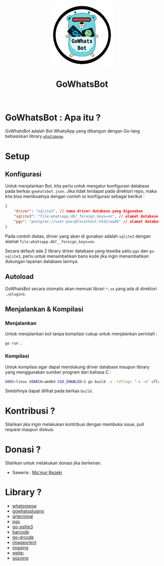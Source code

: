 <div align="center">
    <img src="gowhatsbot.png" width="40%" /><br>
    <h1>GoWhatsBot</h1>
    <br>
</div>

# GoWhatsBot : Apa itu ?
GoWhatsBot adalah Bot WhatsApp yang dibangun dengan Go-lang bebasiskan library [` whatsmeow `](https://github.com/tulir/whatsmeow).


# Setup

## Konfigurasi
Untuk menjalankan Bot, kita perlu untuk mengatur konfigurasi database pada berkas ` gowhatsbot.json `. Jika tidak terdapat pada direktori repo, maka kita bisa membuatnya dengan contoh isi konfigurasi sebagai berikut :
``` json
{
    "driver": "sqlite3", // nama driver database yang digunakan
    "sqlite3": "file:whatsapp.db?_foreign_keys=on", // alamat database
    "pgx": "postgres://user:pass@localhost:5432/wadb" // alamat database
}
```
Pada contoh diatas, driver yang akan di gunakan adalah ` sqlite3 ` dengan alamat ` file:whatsapp.db?__foreign_keys=on `.

Secara default ada 2 library driver database yang tesedia yaitu ` pgx ` dan ` go-sqlite3 `, perlu untuk menambahkan baris kode jika ingin menambahkan dukungan layanan database lainnya.

## Autoload
GoWhatsBot secara otomatis akan memuat librari `*.so` yang ada di direktori `./plugins`.


## Menjalankan & Kompilasi

### Menjalankan
Untuk menjalankan bot tanpa kompilasi cukup untuk menjalankan perintah :
```sh
go run .
```

### Kompilasi
Untuk kompilasi agar dapat mendukung driver database maupun library yang menggunakan sumber program dari bahasa C :
```sh
GOOS=linux GOARCH=amd64 CGO_ENABLED=1 go build -v -ldflags "-s -w" cflags="all=-N -l"  -o ./linux-x64 

```

Selebihnya dapat dilihat pada berkas ` build `.

# Kontribusi ?
Silahkan jika ingin melakukan kontribusi dengan membuka issue, pull request maupun diskusi.

# Donasi ?
Silahkan untuk melakukan donasi jika berkenan.
- Saweria : [Ma'mur Rezeki](https://saweria.co/mamurrezeki)



# Library ?
- [whatsmeow](https://go.mau.fi/whatsmeow)
- [gowhatsplugins](https://github.com/mamur-rezeki/gowhatsplugins)
- [qrterminal](https://github.com/mdp/qrterminal)
- [pgx](https://github.com/jackc/pgx)
- [go-sqlite3](https://github.com/mattn/go-sqlite3)
- [barcode](https://github.com/boombuler/barcode)
- [go-qrcode](https://github.com/skip2/go-qrcode)
- [imageorient](https://github.com/disintegration/imageorient)
- [imaging](https://github.com/disintegration/imaging)
- [webp](https://github.com/chai2010/webp)
- [gozxing](https://github.com/makiuchi-d/gozxing)
